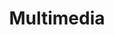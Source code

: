 ---
title: "Multimedia"

categories: ['']

tags: ['Multimedia']

arwords: 'الوسائط المتعددة'

arexps: []

enwords: ['Multimedia']

enexps: []

arlexicons: 'و'

enlexicons: 'M'

authors: ['Ruqayya Roshdy']

translators: ['']

citations: 'مقدمة في حوسبة اللغة العربية'

sources: 'مركز الملك عبدالله بن عبدالعزيز الدولي لخدمة اللغة العربية'

slug: ""
---